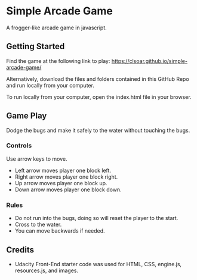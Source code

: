 # Simple Arcade Game
A frogger-like arcade game in javascript.

## Getting Started
Find the game at the following link to play:
https://clsoar.github.io/simple-arcade-game/

Alternatively, download the files and folders contained in this GitHub Repo and run locally from your computer. 

To run locally from your computer, open the index.html file in your browser.

## Game Play
Dodge the bugs and make it safely to the water without touching the bugs.

### Controls
Use arrow keys to move.

* Left arrow moves player one block left.
* Right arrow moves player one block right.
* Up arrow moves player one block up.
* Down arrow moves player one block down.

### Rules
* Do not run into the bugs, doing so will reset the player to the start.
* Cross to the water.
* You can move backwards if needed.

## Credits
* Udacity Front-End starter code was used for HTML, CSS, engine.js, resources.js, and images.